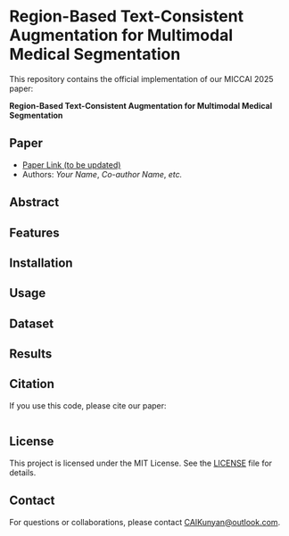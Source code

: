 # Region-Based Text-Consistent Augmentation for Multimodal Medical Segmentation

This repository contains the official implementation of our MICCAI 2025 paper:

**Region-Based Text-Consistent Augmentation for Multimodal Medical Segmentation**

## Paper

- [Paper Link (to be updated)](https://arxiv.org/abs/xxxx.xxxxx)
- Authors: *Your Name*, *Co-author Name*, *etc.*

## Abstract



## Features



## Installation



## Usage



## Dataset



## Results


## Citation

If you use this code, please cite our paper:
```bibtex

```

## License

This project is licensed under the MIT License. See the [LICENSE](LICENSE) file for details.

## Contact

For questions or collaborations, please contact [CAIKunyan@outlook.com](mailto:CAIKunyan@outlook.com).